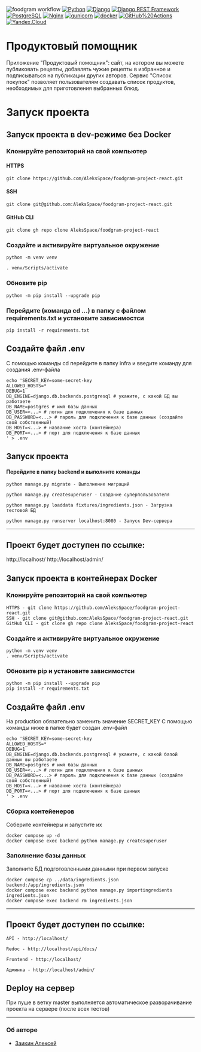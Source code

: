 ![foodgram workflow](https://github.com/DmitryTok/foodgram-project-react/actions/workflows/main.yml/badge.svg)
[![Python](https://img.shields.io/badge/-Python-464646?style=flat-square&logo=Python)](https://www.python.org/)
[![Django](https://img.shields.io/badge/-Django-464646?style=flat-square&logo=Django)](https://www.djangoproject.com/)
[![Django REST Framework](https://img.shields.io/badge/-Django%20REST%20Framework-464646?style=flat-square&logo=Django%20REST%20Framework)](https://www.django-rest-framework.org/)
[![PostgreSQL](https://img.shields.io/badge/-PostgreSQL-464646?style=flat-square&logo=PostgreSQL)](https://www.postgresql.org/)
[![Nginx](https://img.shields.io/badge/-NGINX-464646?style=flat-square&logo=NGINX)](https://nginx.org/ru/)
[![gunicorn](https://img.shields.io/badge/-gunicorn-464646?style=flat-square&logo=gunicorn)](https://gunicorn.org/)
[![docker](https://img.shields.io/badge/-Docker-464646?style=flat-square&logo=docker)](https://www.docker.com/)
[![GitHub%20Actions](https://img.shields.io/badge/-GitHub%20Actions-464646?style=flat-square&logo=GitHub%20actions)](https://github.com/features/actions)
[![Yandex.Cloud](https://img.shields.io/badge/-Yandex.Cloud-464646?style=flat-square&logo=Yandex.Cloud)](https://cloud.yandex.ru/)
# Продуктовый помощник
Приложение "Продуктовый помощник": сайт, на котором вы можете публиковать рецепты, добавлять чужие рецепты в избранное и подписываться на публикации других авторов. Сервис "Список покупок" позволяет пользователям создавать список продуктов, необходимых для приготовления выбранных блюд.

# Запуск проекта
## Запуск проекта в dev-режиме без Docker
### Клонируйте репозиторий на свой компьютер
#### HTTPS
```
git clone https://github.com/AleksSpace/foodgram-project-react.git
```
#### SSH
```
git clone git@github.com:AleksSpace/foodgram-project-react.git
```
#### GitHub CLI
```
git clone gh repo clone AleksSpace/foodgram-project-react
```
### Создайте и активируйте виртуальное окружение
```
python -m venv venv
```
```
. venv/Scripts/activate
```
### Обновите pip
```
python -m pip install --upgrade pip
```
### Перейдите (команда cd ...) в папку с файлом requirements.txt и установите зависимостси
```
pip install -r requirements.txt
```
## Создайте файл .env
С помощью команды cd перейдите в папку infra и введите команду для создания .env-файла
```
echo 'SECRET_KEY=some-secret-key
ALLOWED_HOSTS=*
DEBUG=1
DB_ENGINE=django.db.backends.postgresql # укажите, с какой БД вы работаете
DB_NAME=postgres # имя базы данных
DB_USER=<...> # логин для подключения к базе данных
DB_PASSWORD=<...> # пароль для подключения к базе данных (создайте свой собственный)
DB_HOST=<...> # название хоста (контейнера)
DB_PORT=<...> # порт для подключения к базе данных
' > .env
```
## Запуск проекта

#### Перейдите в папку backend и выполните команды
```
python manage.py migrate - Выполнение миграций
```
```
python manage.py createsuperuser - Создание суперпользователя
```
```
python manage.py loaddata fixtures/ingredients.json - Загрузка тестовой БД
```
```
python manage.py runserver localhost:8080 - Запуск Dev-сервера
```
***
## Проект будет доступен по ссылке:
http://localhost/
http://localhost/admin/

## Запуск проекта в контейнерах Docker
### Клонируйте репозиторий на свой компьютер
```
HTTPS - git clone https://github.com/AleksSpace/foodgram-project-react.git
SSH - git clone git@github.com:AleksSpace/foodgram-project-react.git
GitHub CLI - git clone gh repo clone AleksSpace/foodgram-project-react
```
### Создайте и активируйте виртуальное окружение
```
python -m venv venv
. venv/Scripts/activate
```
### Обновите pip и установите зависимостси
```
python -m pip install --upgrade pip
pip install -r requirements.txt
```
## Создайте файл .env
На production обязательно заменить значение SECRET_KEY
С помощью команды ниже в папке будет создан .env-файл
```
echo 'SECRET_KEY=some-secret-key
ALLOWED_HOSTS=*
DEBUG=1
DB_ENGINE=django.db.backends.postgresql # укажите, с какой базой данных вы работаете
DB_NAME=postgres # имя базы данных
DB_USER=<...> # логин для подключения к базе данных
DB_PASSWORD=<...> # пароль для подключения к базе данных (создайте свой собственный)
DB_HOST=<...> # название хоста (контейнера)
DB_PORT=<...> # порт для подключения к базе данных
' > .env
```

### Сборка контейенеров
Соберите контейнеры и запустите их

```
docker compose up -d
docker compose exec backend python manage.py createsuperuser
```

### Заполнение базы данных
Заполните БД подготовленными данными при первом запуске

```
docker compose cp ../data/ingredients.json backend:/app/ingredients.json 
docker compose exec backend python manage.py importingredients ingredients.json
docker compose exec backend rm ingredients.json
```
***
## Проект будет доступен по ссылке:
```
API - http://localhost/

Redoc - http://localhost/api/docs/

Frontend - http://localhost/

Админка - http://localhost/admin/
```

## Deploy на сервер
При пуше в ветку master выполняется автоматическое разворачивание проекта на сервере (после всех тестов)
***
### Об авторе
- [Заикин Алексей](https://github.com/AleksSpace "GitHub аккаунт")
